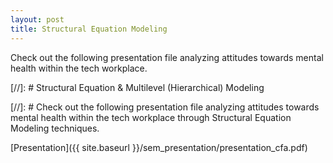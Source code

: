 ```yaml
---
layout: post
title: Structural Equation Modeling
---
```

Check out the following presentation file analyzing attitudes towards mental health within the tech workplace.

[//]: # Structural Equation & Multilevel (Hierarchical) Modeling

[//]: # Check out the following presentation file analyzing attitudes towards mental health within the tech workplace through Structural Equation Modeling techniques.

[Presentation]({{ site.baseurl }}/sem_presentation/presentation_cfa.pdf)
